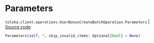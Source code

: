 # Parameters
`toloka.client.operations.UserBonusCreateBatchOperation.Parameters` | [Source code](https://github.com/Toloka/toloka-kit/blob/v0.1.24/src/client/operations.py#L363)

```python
Parameters(self, *, skip_invalid_items: Optional[bool] = None)
```


